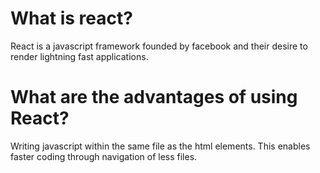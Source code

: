 # What is react?
React is a javascript framework founded by facebook and their desire to render lightning fast applications. 

# What are the advantages of using React?
Writing javascript within the same file as the html elements. This enables faster coding through navigation of less files.
